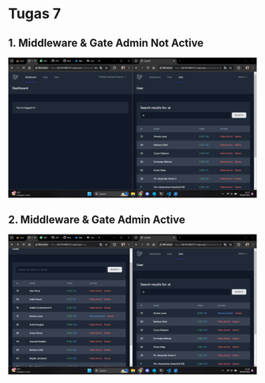 # Tugas 7

## 1. Middleware & Gate Admin Not Active
![middleware dan admin not active](screenshot/tugas7/I.png)

## 2. Middleware & Gate Admin Active
![middleware and admin active](screenshot/tugas7/U.png)
